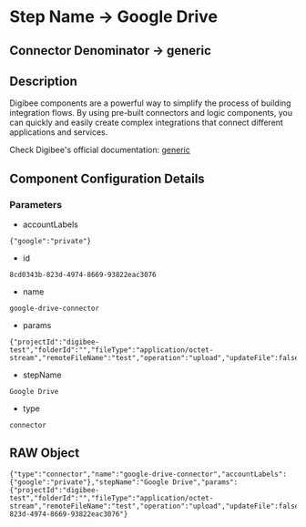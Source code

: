 # Step Name -> Google Drive
## Connector Denominator -> generic

## Description

Digibee components are a powerful way to simplify the process of building integration flows. By using pre-built connectors and logic components, you can quickly and easily create complex integrations that connect different applications and services.

Check Digibee's official documentation: [generic](https://docs.digibee.com/documentation "Digibee documentation")

## Component Configuration Details
### Parameters

* accountLabels
```
{"google":"private"}
```

* id
```
8cd0343b-823d-4974-8669-93822eac3076
```

* name
```
google-drive-connector
```

* params
```
{"projectId":"digibee-test","folderId":"","fileType":"application/octet-stream","remoteFileName":"test","operation":"upload","updateFile":false,"fileName":"test","failOnError":false}
```

* stepName
```
Google Drive
```

* type
```
connector
```


## RAW Object

```
{"type":"connector","name":"google-drive-connector","accountLabels":{"google":"private"},"stepName":"Google Drive","params":{"projectId":"digibee-test","folderId":"","fileType":"application/octet-stream","remoteFileName":"test","operation":"upload","updateFile":false,"fileName":"test","failOnError":false},"id":"8cd0343b-823d-4974-8669-93822eac3076"}
```